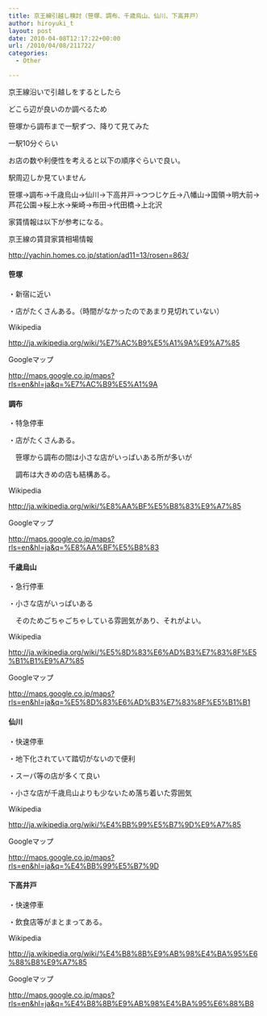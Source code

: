 ```yaml
---
title: 京王線引越し検討（笹塚、調布、千歳烏山、仙川、下高井戸）
author: hiroyuki_t
layout: post
date: 2010-04-08T12:17:22+00:00
url: /2010/04/08/211722/
categories:
  - Other

---
```

<div class="section">
  <p>
    京王線沿いで引越しをするとしたら
  </p>
  
  <p>
    どこら辺が良いのか調べるため
  </p>
  
  <p>
    笹塚から調布まで一駅ずつ、降りて見てみた
  </p>
  
  <p>
    一駅10分ぐらい
  </p>
  
  <p>
  </p>
  
  <p>
    お店の数や利便性を考えると以下の順序ぐらいで良い。
  </p>
  
  <p>
    駅周辺しか見ていません
  </p>
  
  <p>
    笹塚→調布→千歳烏山→仙川→下高井戸→つつじケ丘→八幡山→国領→明大前→芦花公園→桜上水→柴崎→布田→代田橋→上北沢
  </p>
  
  <p>
  </p>
  
  <p>
    家賃情報は以下が参考になる。
  </p>
  
  <p>
    京王線の賃貸家賃相場情報
  </p>
  
  <p>
    <a href="http://yachin.homes.co.jp/station/ad11=13/rosen=863/" target="_blank">http://yachin.homes.co.jp/station/ad11=13/rosen=863/</a>
  </p>
  
  <p>
  </p>
  
  <h4>
    笹塚
  </h4>
  
  <p>
    ・新宿に近い
  </p>
  
  <p>
    ・店がたくさんある。（時間がなかったのであまり見切れていない）
  </p>
  
  <p>
    Wikipedia
  </p>
  
  <p>
    <a href="http://ja.wikipedia.org/wiki/%E7%AC%B9%E5%A1%9A%E9%A7%85" target="_blank">http://ja.wikipedia.org/wiki/%E7%AC%B9%E5%A1%9A%E9%A7%85</a>
  </p>
  
  <p>
    Googleマップ
  </p>
  
  <p>
    <a href="http://maps.google.co.jp/maps?rls=en&#038;hl=ja&#038;q=%E7%AC%B9%E5%A1%9A" target="_blank">http://maps.google.co.jp/maps?rls=en&hl=ja&q=%E7%AC%B9%E5%A1%9A</a>
  </p>
  
  <p>
  </p>
  
  <h4>
    調布
  </h4>
  
  <p>
    ・特急停車
  </p>
  
  <p>
    ・店がたくさんある。
  </p>
  
  <p>
    　笹塚から調布の間は小さな店がいっぱいある所が多いが
  </p>
  
  <p>
    　調布は大きめの店も結構ある。
  </p>
  
  <p>
    Wikipedia
  </p>
  
  <p>
    <a href="http://ja.wikipedia.org/wiki/%E8%AA%BF%E5%B8%83%E9%A7%85" target="_blank">http://ja.wikipedia.org/wiki/%E8%AA%BF%E5%B8%83%E9%A7%85</a>
  </p>
  
  <p>
    Googleマップ
  </p>
  
  <p>
    <a href="http://maps.google.co.jp/maps?rls=en&#038;hl=ja&#038;q=%E8%AA%BF%E5%B8%83" target="_blank">http://maps.google.co.jp/maps?rls=en&hl=ja&q=%E8%AA%BF%E5%B8%83</a>
  </p>
  
  <p>
  </p>
  
  <h4>
    千歳烏山
  </h4>
  
  <p>
    ・急行停車
  </p>
  
  <p>
    ・小さな店がいっぱいある
  </p>
  
  <p>
    　そのためごちゃごちゃしている雰囲気があり、それがよい。
  </p>
  
  <p>
    Wikipedia
  </p>
  
  <p>
    <a href="http://ja.wikipedia.org/wiki/%E5%8D%83%E6%AD%B3%E7%83%8F%E5%B1%B1%E9%A7%85" target="_blank">http://ja.wikipedia.org/wiki/%E5%8D%83%E6%AD%B3%E7%83%8F%E5%B1%B1%E9%A7%85</a>
  </p>
  
  <p>
    Googleマップ
  </p>
  
  <p>
    <a href="http://maps.google.co.jp/maps?rls=en&#038;hl=ja&#038;q=%E5%8D%83%E6%AD%B3%E7%83%8F%E5%B1%B1" target="_blank">http://maps.google.co.jp/maps?rls=en&hl=ja&q=%E5%8D%83%E6%AD%B3%E7%83%8F%E5%B1%B1</a>
  </p>
  
  <p>
  </p>
  
  <h4>
    仙川
  </h4>
  
  <p>
    ・快速停車
  </p>
  
  <p>
    ・地下化されていて踏切がないので便利
  </p>
  
  <p>
    ・スーパ等の店が多くて良い
  </p>
  
  <p>
    ・小さな店が千歳烏山よりも少ないため落ち着いた雰囲気
  </p>
  
  <p>
    Wikipedia
  </p>
  
  <p>
    <a href="http://ja.wikipedia.org/wiki/%E4%BB%99%E5%B7%9D%E9%A7%85" target="_blank">http://ja.wikipedia.org/wiki/%E4%BB%99%E5%B7%9D%E9%A7%85</a>
  </p>
  
  <p>
    Googleマップ
  </p>
  
  <p>
    <a href="http://maps.google.co.jp/maps?rls=en&#038;hl=ja&#038;q=%E4%BB%99%E5%B7%9D" target="_blank">http://maps.google.co.jp/maps?rls=en&hl=ja&q=%E4%BB%99%E5%B7%9D</a>
  </p>
  
  <p>
  </p>
  
  <h4>
    下高井戸
  </h4>
  
  <p>
    ・快速停車
  </p>
  
  <p>
    ・飲食店等がまとまってある。
  </p>
  
  <p>
    Wikipedia
  </p>
  
  <p>
    <a href="http://ja.wikipedia.org/wiki/%E4%B8%8B%E9%AB%98%E4%BA%95%E6%88%B8%E9%A7%85" target="_blank">http://ja.wikipedia.org/wiki/%E4%B8%8B%E9%AB%98%E4%BA%95%E6%88%B8%E9%A7%85</a>
  </p>
  
  <p>
    Googleマップ
  </p>
  
  <p>
    <a href="http://maps.google.co.jp/maps?rls=en&#038;hl=ja&#038;q=%E4%B8%8B%E9%AB%98%E4%BA%95%E6%88%B8" target="_blank">http://maps.google.co.jp/maps?rls=en&hl=ja&q=%E4%B8%8B%E9%AB%98%E4%BA%95%E6%88%B8</a>
  </p>
</div>